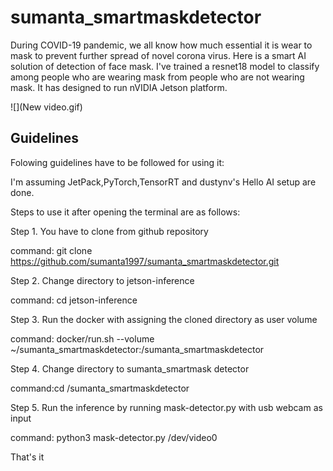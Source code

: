 # sumanta_smartmaskdetector
During COVID-19 pandemic, we all know how much essential it is wear to mask to prevent further spread of novel corona virus. Here is a smart AI solution of detection of face mask. I've trained a resnet18 model to classify among people who are wearing mask from people who are not wearing mask. It has designed to run nVIDIA Jetson platform. 

![](New video.gif)

## Guidelines 
Folowing guidelines have to be followed for using it:

I'm assuming JetPack,PyTorch,TensorRT and dustynv's Hello AI setup are done.

Steps to use it after opening the terminal are as follows:

Step 1. You have to clone from github repository

command: git clone https://github.com/sumanta1997/sumanta_smartmaskdetector.git

Step 2. Change directory to jetson-inference 

command: cd jetson-inference

Step 3. Run the docker with assigning the cloned directory as user volume

command: docker/run.sh --volume ~/sumanta_smartmaskdetector:/sumanta_smartmaskdetector

Step 4. Change directory to sumanta_smartmask detector

command:cd /sumanta_smartmaskdetector

Step 5. Run the inference by running mask-detector.py with usb webcam as input

command: python3 mask-detector.py /dev/video0

That's it
